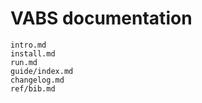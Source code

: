 
# VABS documentation


```{toctree}
intro.md
install.md
run.md
guide/index.md
changelog.md
ref/bib.md
```

